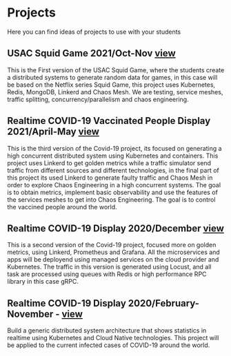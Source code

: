 # Projects
Here you can find ideas of projects to use with your students
## USAC Squid Game 2021/Oct-Nov [view](project1v4/project1.md)
This is the First version of the USAC Squid Game, where the students create a distributed systems to generate random data for games, in this case will be based on the Netflix series Squid Game, this project uses Kubernetes, Redis, MongoDB, Linkerd and Chaos Mesh. We are testing, service meshes, traffic splitting, concurrency/parallelism and chaos engineering.


## Realtime COVID-19 Vaccinated People Display 2021/April-May [view](project1v3/project1.md)
This is the third version of the Covid-19 project, its focused on generating a high concurrent distributed system using Kubernetes and containers. This project uses Linkerd to get golden metrics while a traffic simulator send traffic from different sources and different technologies, in the final part of this project its used Linkerd to generate faulty traffic and Chaos Mesh in order to explore Chaos Engineering in a high concurrent systems. The goal is to obtain metrics, implement basic observability and use the features of the services meshes to get into Chaos Engineering. The goal is to control the vaccined people around the world.

## Realtime COVID-19 Display 2020/December [view](project1v2/project1.md)
This is a second version of the Covid-19 project, focused more on golden metrics, using Linkerd, Prometheus and Grafana. All the microservices and apps will be deployend using managed services on the cloud provider and Kubernetes. The traffic in this version is generated using Locust, and all task are processed using queues with Redis or high performance RPC library in this case gRPC.

## Realtime COVID-19 Display 2020/February-November - [view](project1/project1.md)
Build a generic distributed system architecture that shows statistics in realtime using Kubernetes and Cloud Native technologies. This project will be applied to the current infected cases of COVID-19 around the world.
